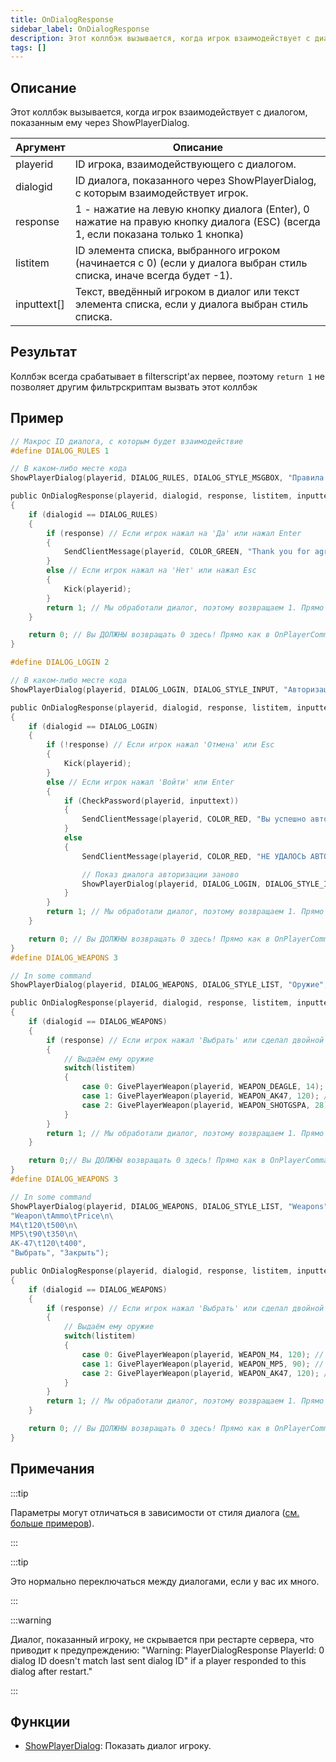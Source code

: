 ```yaml
---
title: OnDialogResponse
sidebar_label: OnDialogResponse
description: Этот коллбэк вызывается, когда игрок взаимодействует с диалогом, показанным ему через ShowPlayerDialog.
tags: []
---
```


<VersionWarn name='callback' version='SA-MP 0.3.7' />

## Описание

Этот коллбэк вызывается, когда игрок взаимодействует с диалогом, показанным ему через ShowPlayerDialog.

| Аргумент        | Описание                                                                                                             |
| ----------- | ----------------------------------------------------------------------------------------------------------------------- |
| playerid    | ID игрока, взаимодействующего с диалогом.                                                                      |
| dialogid    | ID диалога, показанного через ShowPlayerDialog, с которым взаимодействует игрок.                                             |
| response    | 1 - нажатие на левую кнопку диалога (Enter), 0 нажатие на правую кнопку диалога (ESC) (всегда 1, если показана только 1 кнопка)                                           |
| listitem    | ID элемента списка, выбранного игроком (начинается с 0) (если у диалога выбран стиль списка, иначе всегда будет -1). |
| inputtext[] | Текст, введённый игроком в диалог или текст элемента списка, если у диалога выбран стиль списка.                                       |

## Результат

Коллбэк всегда срабатывает в filterscript'ах первее, поэтому `return 1` не позволяет другим фильтрскриптам вызвать этот коллбэк

## Пример

```c
// Макрос ID диалога, с которым будет взаимодействие
#define DIALOG_RULES 1

// В каком-либо месте кода
ShowPlayerDialog(playerid, DIALOG_RULES, DIALOG_STYLE_MSGBOX, "Правила сервера", "- Нет читам!\n- Не спамить\n- Уважать администрации\n\nВы принимаете данные правила?", "Да", "Нет");

public OnDialogResponse(playerid, dialogid, response, listitem, inputtext[])
{
    if (dialogid == DIALOG_RULES)
    {
        if (response) // Если игрок нажал на 'Да' или нажал Enter
        {
            SendClientMessage(playerid, COLOR_GREEN, "Thank you for agreeing to the server rules!");
        }
        else // Если игрок нажал на 'Нет' или нажал Esc
        {
            Kick(playerid);
        }
        return 1; // Мы обработали диалог, поэтому возвращаем 1. Прямо как в OnPlayerCommandText.
    }

    return 0; // Вы ДОЛЖНЫ возвращать 0 здесь! Прямо как в OnPlayerCommandText.
}

#define DIALOG_LOGIN 2

// В каком-либо месте кода
ShowPlayerDialog(playerid, DIALOG_LOGIN, DIALOG_STYLE_INPUT, "Авторизация", "Введите ваш пароль:", "Войти", "Отмена");

public OnDialogResponse(playerid, dialogid, response, listitem, inputtext[])
{
    if (dialogid == DIALOG_LOGIN)
    {
        if (!response) // Если игрок нажал 'Отмена' или Esc
        {
            Kick(playerid);
        }
        else // Если игрок нажал 'Войти' или Enter
        {
            if (CheckPassword(playerid, inputtext))
            {
                SendClientMessage(playerid, COLOR_RED, "Вы успешно авторизовались!");
            }
            else
            {
                SendClientMessage(playerid, COLOR_RED, "НЕ УДАЛОСЬ АВТОРИЗОВАТЬСЯ.");

                // Показ диалога авторизации заново
                ShowPlayerDialog(playerid, DIALOG_LOGIN, DIALOG_STYLE_INPUT, "Авторизация", "Введите ваш пароль:", "Войти", "Отмена");
            }
        }
        return 1; // Мы обработали диалог, поэтому возвращаем 1. Прямо как в OnPlayerCommandText.
    }

    return 0; // Вы ДОЛЖНЫ возвращать 0 здесь! Прямо как в OnPlayerCommandText.
}
#define DIALOG_WEAPONS 3

// In some command
ShowPlayerDialog(playerid, DIALOG_WEAPONS, DIALOG_STYLE_LIST, "Оружие", "Desert Eagle\nAK-47\nБоевой дробовик", "Выбрать", "Закрыть");

public OnDialogResponse(playerid, dialogid, response, listitem, inputtext[])
{
    if (dialogid == DIALOG_WEAPONS)
    {
        if (response) // Если игрок нажал 'Выбрать' или сделал двойной клик по оружию
        {
            // Выдаём ему оружие
            switch(listitem)
            {
                case 0: GivePlayerWeapon(playerid, WEAPON_DEAGLE, 14); // Выдаём desert eagle
                case 1: GivePlayerWeapon(playerid, WEAPON_AK47, 120); // Выдаём AK-47
                case 2: GivePlayerWeapon(playerid, WEAPON_SHOTGSPA, 28); // Выдаём Боевой дробовик
            }
        }
        return 1; // Мы обработали диалог, поэтому возвращаем 1. Прямо как в OnPlayerCommandText.
    }

    return 0;// Вы ДОЛЖНЫ возвращать 0 здесь! Прямо как в OnPlayerCommandText.
}
#define DIALOG_WEAPONS 3

// In some command
ShowPlayerDialog(playerid, DIALOG_WEAPONS, DIALOG_STYLE_LIST, "Weapons",
"Weapon\tAmmo\tPrice\n\
M4\t120\t500\n\
MP5\t90\t350\n\
AK-47\t120\t400",
"Выбрать", "Закрыть");

public OnDialogResponse(playerid, dialogid, response, listitem, inputtext[])
{
    if (dialogid == DIALOG_WEAPONS)
    {
        if (response) // Если игрок нажал 'Выбрать' или сделал двойной клик по оружию
        {
            // Выдаём ему оружие
            switch(listitem)
            {
                case 0: GivePlayerWeapon(playerid, WEAPON_M4, 120); // Выдаём M4
                case 1: GivePlayerWeapon(playerid, WEAPON_MP5, 90); // Выдаём MP5
                case 2: GivePlayerWeapon(playerid, WEAPON_AK47, 120); // Выдаём AK-47
            }
        }
        return 1; // Мы обработали диалог, поэтому возвращаем 1. Прямо как в OnPlayerCommandText.
    }

    return 0; // Вы ДОЛЖНЫ возвращать 0 здесь! Прямо как в OnPlayerCommandText.
}
```

## Примечания

:::tip

Параметры могут отличаться в зависимости от стиля диалога ([см. больше примеров](../resources/dialogstyles.md)).

:::

:::tip

Это нормально переключаться между диалогами, если у вас их много.

:::

:::warning

Диалог, показанный игроку, не скрывается при рестарте сервера, что приводит к предупреждению: "Warning: PlayerDialogResponse PlayerId: 0 dialog ID doesn't match last sent dialog ID" if a player responded to this dialog after restart."

:::

## Функции

- [ShowPlayerDialog](../functions/ShowPlayerDialog.md): Показать диалог игроку.
